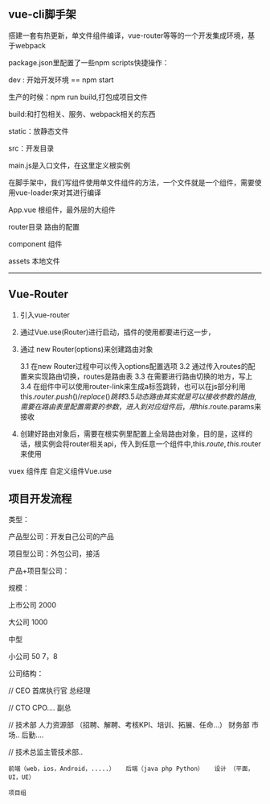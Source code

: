 
## vue-cli脚手架

搭建一套有热更新，单文件组件编译，vue-router等等的一个开发集成环境，基于webpack

package.json里配置了一些npm scripts快捷操作：

dev : 开始开发环境 == npm start

生产的时候：npm run build,打包成项目文件

build:和打包相关、服务、webpack相关的东西

static：放静态文件

src：开发目录

main.js是入口文件，在这里定义根实例

在脚手架中，我们写组件使用单文件组件的方法，一个文件就是一个组件，需要使用vue-loader来对其进行编译

App.vue 根组件，最外层的大组件

router目录 路由的配置

component 组件

assets 本地文件


---

## Vue-Router

1. 引入vue-router
2. 通过Vue.use(Router)进行启动，插件的使用都要进行这一步，
3. 通过 new Router(options)来创建路由对象

    3.1 在new Router过程中可以传入options配置选项
    3.2 通过传入routes的配置来实现路由切换，routes是路由表
    3.3 在需要进行路由切换的地方，写上 <router-view></router-view>
    3.4 在组件中可以使用router-link来生成a标签跳转，也可以在js部分利用this.$router.push()/replace()跳转
    3.5 动态路由其实就是可以接收参数的路由,需要在路由表里配置需要的参数，进入到对应组件后，用this.$route.params来接收

4. 创建好路由对象后，需要在根实例里配置上全局路由对象，目的是，这样的话，根实例会将router相关api，传入到任意一个组件中,this.$route,this.$router来使用

vuex 组件库 自定义组件Vue.use  



## 项目开发流程

类型：

产品型公司：开发自己公司的产品

项目型公司：外包公司，接活

产品+项目型公司：

规模：

上市公司 2000

大公司  1000

中型  

小公司 50 7，8

公司结构：

//        CEO  首席执行官   总经理

//  CTO  CPO....           副总

// 技术部   人力资源部 （招聘、解聘、考核KPI、培训、拓展、任命...） 财务部  市场..  后勤....

//  技术总监主管技术部..

    前端（web，ios，Android，.....）   后端（java php Python）   设计 （平面，UI，UE）

    项目组 

 